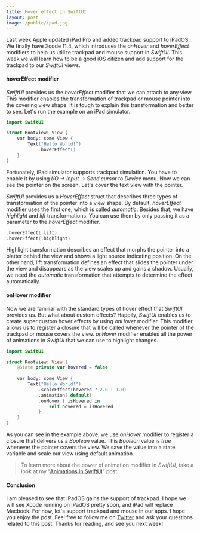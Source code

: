 ```yaml
---
title: Hover effect in SwiftUI
layout: post
image: /public/ipad.jpg
---
```

Last week Apple updated iPad Pro and added trackpad support to iPadOS. We finally have Xcode 11.4, which introduces the *onHover* and *hoverEffect* modifiers to help us utilize trackpad and mouse support in *SwiftUI*. This week we will learn how to be a good iOS citizen and add support for the trackpad to our *SwiftUI* views.

#### hoverEffect modifier
*SwiftUI* provides us the *hoverEffect* modifier that we can attach to any view. This modifier enables the transformation of trackpad or mouse pointer into the covering view shape. It is tough to explain this transformation and better to see. Let's run the example on an iPad simulator.

```swift
import SwiftUI

struct RootView: View {    
    var body: some View {
        Text("Hello World!")
            .hoverEffect()
    }
}
```

Fortunately, iPad simulator supports trackpad simulation. You have to enable it by using *I/O -> Input -> Send cursor to Device* menu. Now we can see the pointer on the screen. Let's cover the text view with the pointer.

*SwiftUI* provides us a *HoverEffect* struct that describes three types of transformation of the pointer into a view shape. By default, *hoverEffect* modifier uses the first one, which is called *automatic*. Besides that, we have *highlight* and *lift* transformations. You can use them by only passing it as a parameter to the *hoverEffect* modifier.

```swift
.hoverEffect(.lift)
.hoverEffect(.highlight)
```

Highlight transformation describes an effect that morphs the pointer into a platter behind the view and shows a light source indicating position. On the other hand, lift transformation defines an effect that slides the pointer under the view and disappears as the view scales up and gains a shadow. Usually, we need the *automatic* transformation that attempts to determine the effect automatically.

#### onHover modifier
Now we are familiar with the standard types of hover effect that *SwiftUI* provides us. But what about custom effects? Happily, *SwiftUI* enables us to create super custom hover effects by using *onHover* modifier. This modifier allows us to register a closure that will be called whenever the pointer of the trackpad or mouse covers the view. *onHover* modifier enables all the power of animations in *SwiftUI* that we can use to highlight changes.

```swift
import SwiftUI

struct RootView: View {
    @State private var hovered = false
    
    var body: some View {
        Text("Hello World!")
            .scaleEffect(hovered ? 2.0 : 1.0)
            .animation(.default)
            .onHover { isHovered in
                self.hovered = isHovered
            }
    }
}
```

As you can see in the example above, we use *onHover* modifier to register a closure that delivers us a *Boolean* value. This *Boolean* value is *true* whenever the pointer covers the view. We save the value into a state variable and scale our view using default animation.

> To learn more about the power of animation modifier in *SwiftUI*, take a look at my "[Animations in SwiftUI](/2019/06/26/animations-in-swiftui/)" post.

#### Conclusion
I am pleased to see that iPadOS gains the support of trackpad. I hope we will see Xcode running on iPadOS pretty soon, and iPad will replace Macbook. For now, let's support trackpad and mouse in our apps. I hope you enjoy the post. Feel free to follow me on [Twitter](https://twitter.com/mecid) and ask your questions related to this post. Thanks for reading, and see you next week!
